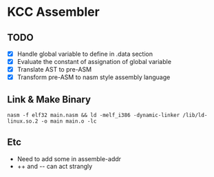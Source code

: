 # KCC Assembler

## TODO
- [x] Handle global variable to define in .data section
- [x] Evaluate the constant of assignation of global variable
- [x] Translate AST to pre-ASM
- [x] Transform pre-ASM to nasm style assembly language

## Link & Make Binary
`nasm -f elf32 main.nasm && ld -melf_i386 -dynamic-linker /lib/ld-linux.so.2 -o main main.o -lc`

## Etc
- Need to add some in assemble-addr
- ++ and -- can act strangly
